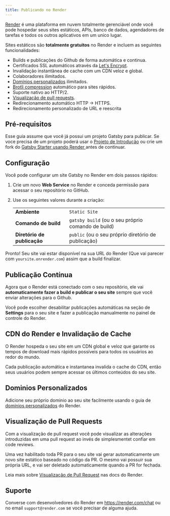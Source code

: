 ```yaml
---
title: Publicando no Render
---
```


[Render](https://render.com) é uma plataforma em nuvem totalmente gerenciável onde você pode hospedar seus sites estáticos, APIs, banco de dados, agendadores de tarefas e todos os outros aplicativos em um unico lugar.

Sites estáticos são **totalmente gratuitos** no Render e incluem as seguintes funcionalidades:

- Builds e publicações do Github de forma automática e continua.
- Certificados SSL automáticos através da [Let's Encrypt](https://letsencrypt.org).
- Invalidação instantânea de cache com um CDN veloz e global. 
- Colaboradores ilimitados.
- [Domínios personalizados](https://render.com/docs/custom-domains) ilimitados.
- [Brotli compression](https://en.wikipedia.org/wiki/Brotli) automático para sites rápidos.
- Suporte nativo ao HTTP/2.
- [Visualização de pull requests](https://render.com/docs/pull-request-previews).
- Redirecionamento automático HTTP → HTTPS. 
- Redirecionamento personalizado de URL e reescrita

## Pré-requisitos

Esse guia assume que você já possui um projeto Gatsby para publicar. Se voce precisa de um projeto poderá usar o [Projeto de Introdução](/docs/quick-start) ou crie um fork do [Gatsby Starter usando Render ](https://github.com/render-examples/gatsby-starter-default)  antes de continuar.

## Configuração

Você pode configurar um site Gatsby no Render em dois passos rápidos:

1. Crie um novo **Web Service** no Render e conceda permissão para acessar o seu repositório no GitHub.
2. Use os seguintes valores durante a criação:

   |                       |                                            |
   | --------------------- | ------------------------------------------ |
   | **Ambiente**       | `Static Site`                              |
   | **Comando de build**     | `gatsby build` (ou o seu próprio comando de build) |
   | **Diretório de publicação** | `public` (ou o seu próprio diretório de publicação)    |

Pronto! Seu site vai estar disponível na sua URL do Render (Que vai parecer com `yoursite.onrender.com`) assim que a build finalizar.

## Publicação Contínua

Agora que o Render está conectado com o seu repositório, ele vai **automaticamente fazer a build e publicar o seu site** sempre que você enviar alterações para o Github.

Você pode escolher desabilitar publicações automáticas na seção de **Settings** para o seu site e fazer a publicação manualmente no painel de controle do Render.

## CDN do Render e Invalidação de Cache

O Render hospeda o seu site em um CDN global e veloz que garante os tempos de download mais rápidos possíveis para todos os usuários ao redor do mundo.

Cada publicação automática e instantanea invalida o cache do CDN, então seus usuários podem sempre acessar os últimos conteúdos do seu site.

## Dominios Personalizados

Adicione seu próprio dominio ao seu site facilmente usando o guia de [domínios personalizados](https://render.com/docs/custom-domains) do Render.

## Visualização de Pull Requests

Com a visualização de pull request você pode visualizar as alterações introduzidas em uma pull request ao invés de simplesmentet confiar em code reviews.

Uma vez habilitado toda PR para o seu site vai gerar automaticamente um novo site estático baseado no código da PR. O mesmo vai possuir sua própria URL, e vai ser deletado automaticamente quando a PR for fechada.

Leia mais sobre [Visualização de Pull Request](https://render.com/docs/pull-request-previews) nas docs do Render.

## Suporte

Converse com desenvolvedores do Render em https://render.com/chat ou no email `support@render.com` se você precisar de alguma ajuda.
